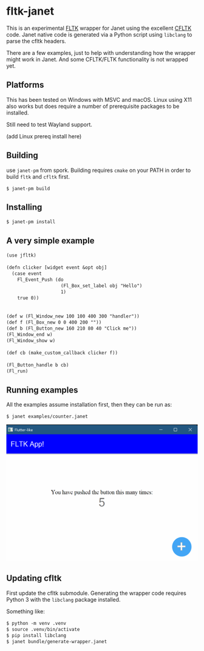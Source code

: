 # fltk-janet

This is an experimental [FLTK](https://www.fltk.org) wrapper for Janet using the
excellent [CFLTK](https://github.com/MoAlyousef/cfltk) code. Janet native code
is generated via a Python script using `libclang` to parse the cfltk headers.

There are a few examples, just to help with understanding how the wrapper
might work in Janet. And some CFLTK/FLTK functionality is not wrapped yet.

## Platforms

This has been tested on Windows with MSVC and macOS. Linux using X11
also works but does require a number of prerequisite packages to be installed.

Still need to test Wayland support.

(add Linux prereq install here)

## Building

use `janet-pm` from spork. Building requires `cmake` on your PATH in order
to build `fltk` and `cfltk` first.

```
$ janet-pm build
```

## Installing

```
$ janet-pm install
```

## A very simple example

```janet
(use jfltk)

(defn clicker [widget event &opt obj]
  (case event
    Fl_Event_Push (do
                    (Fl_Box_set_label obj "Hello")
                    1)
    true 0))


(def w (Fl_Window_new 100 100 400 300 "handler"))
(def f (Fl_Box_new 0 0 400 200 ""))
(def b (Fl_Button_new 160 210 80 40 "Click me"))
(Fl_Window_end w)
(Fl_Window_show w)

(def cb (make_custom_callback clicker f))

(Fl_Button_handle b cb)
(Fl_run)
```

## Running examples

All the examples assume installation first, then they can be
run as:

```
$ janet examples/counter.janet
```

![counter.janet example](https://github.com/rwtolbert/fltk-janet/blob/main/examples/counter.png)

## Updating cfltk

First update the cfltk submodule. Generating the wrapper code requires Python 3 with the
`libclang` package installed.

Something like:

```
$ python -m venv .venv
$ source .venv/bin/activate
$ pip install libclang
$ janet bundle/generate-wrapper.janet
```

